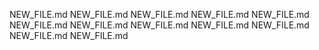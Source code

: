 NEW_FILE.md NEW_FILE.md NEW_FILE.md NEW_FILE.md NEW_FILE.md NEW_FILE.md NEW_FILE.md NEW_FILE.md NEW_FILE.md NEW_FILE.md NEW_FILE.md NEW_FILE.md 